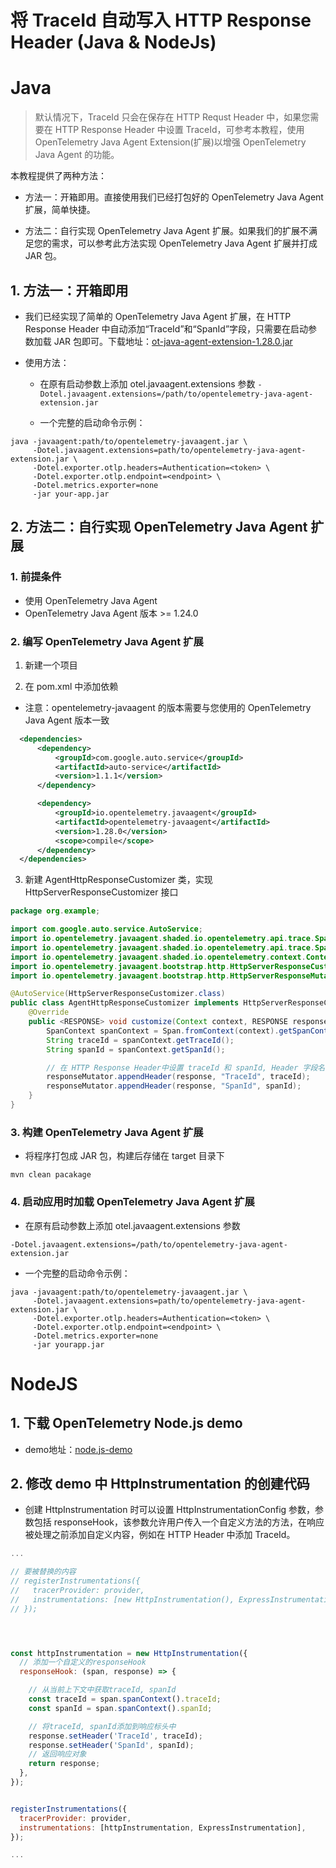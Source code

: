 # 将 TraceId 自动写入 HTTP Response Header (Java & NodeJs)

# Java

> 默认情况下，TraceId 只会在保存在 HTTP Requst Header 中，如果您需要在 HTTP Response Header 中设置 TraceId，可参考本教程，使用 OpenTelemetry Java Agent Extension(扩展)以增强 OpenTelemetry Java Agent 的功能。

本教程提供了两种方法：

* 方法一：开箱即用。直接使用我们已经打包好的 OpenTelemetry Java Agent 扩展，简单快捷。

* 方法二：自行实现 OpenTelemetry Java Agent 扩展。如果我们的扩展不满足您的需求，可以参考此方法实现 OpenTelemetry Java Agent 扩展并打成 JAR 包。

## 1. 方法一：开箱即用

* 我们已经实现了简单的 OpenTelemetry Java Agent 扩展，在 HTTP Response Header 中自动添加“TraceId”和“SpanId”字段，只需要在启动参数加载 JAR 包即可。下载地址：[ot-java-agent-extension-1.28.0.jar](https://github.com/alibabacloud-observability/opentelemetry-best-practice/blob/main/opentelemetry-javaagent-extension/ot-java-agent-extension-1.28.0.jar) 

* 使用方法：
  * 在原有启动参数上添加 otel.javaagent.extensions 参数 `-Dotel.javaagent.extensions=/path/to/opentelemetry-java-agent-extension.jar`

  * 一个完整的启动命令示例：
```
java -javaagent:path/to/opentelemetry-javaagent.jar \
     -Dotel.javaagent.extensions=path/to/opentelemetry-java-agent-extension.jar \
     -Dotel.exporter.otlp.headers=Authentication=<token> \
     -Dotel.exporter.otlp.endpoint=<endpoint> \
     -Dotel.metrics.exporter=none 
     -jar your-app.jar
```

## 2. 方法二：自行实现 OpenTelemetry Java Agent 扩展

### 1. 前提条件
* 使用 OpenTelemetry Java Agent
* OpenTelemetry Java Agent 版本 >= 1.24.0

### 2. 编写 OpenTelemetry Java Agent 扩展
1. 新建一个项目
   
2. 在 pom.xml 中添加依赖
* 注意：opentelemetry-javaagent 的版本需要与您使用的 OpenTelemetry Java Agent 版本一致
```xml
  <dependencies>
      <dependency>
          <groupId>com.google.auto.service</groupId>
          <artifactId>auto-service</artifactId>
          <version>1.1.1</version>
      </dependency>

      <dependency>
          <groupId>io.opentelemetry.javaagent</groupId>
          <artifactId>opentelemetry-javaagent</artifactId>
          <version>1.28.0</version>
          <scope>compile</scope>
      </dependency>
  </dependencies>
```

3. 新建 AgentHttpResponseCustomizer 类，实现 HttpServerResponseCustomizer 接口

```java
package org.example;

import com.google.auto.service.AutoService;
import io.opentelemetry.javaagent.shaded.io.opentelemetry.api.trace.Span;
import io.opentelemetry.javaagent.shaded.io.opentelemetry.api.trace.SpanContext;
import io.opentelemetry.javaagent.shaded.io.opentelemetry.context.Context;
import io.opentelemetry.javaagent.bootstrap.http.HttpServerResponseCustomizer;
import io.opentelemetry.javaagent.bootstrap.http.HttpServerResponseMutator;

@AutoService(HttpServerResponseCustomizer.class)
public class AgentHttpResponseCustomizer implements HttpServerResponseCustomizer {
    @Override
    public <RESPONSE> void customize(Context context, RESPONSE response, HttpServerResponseMutator<RESPONSE> responseMutator) {
        SpanContext spanContext = Span.fromContext(context).getSpanContext();
        String traceId = spanContext.getTraceId();
        String spanId = spanContext.getSpanId();

        // 在 HTTP Response Header中设置 traceId 和 spanId, Header 字段名可以自定义
        responseMutator.appendHeader(response, "TraceId", traceId);
        responseMutator.appendHeader(response, "SpanId", spanId);
    }
}
```

### 3. 构建 OpenTelemetry Java Agent 扩展
* 将程序打包成 JAR 包，构建后存储在 target 目录下
```
mvn clean pacakage
```

### 4. 启动应用时加载 OpenTelemetry Java Agent 扩展
* 在原有启动参数上添加 otel.javaagent.extensions 参数

`-Dotel.javaagent.extensions=/path/to/opentelemetry-java-agent-extension.jar`

* 一个完整的启动命令示例：
```
java -javaagent:path/to/opentelemetry-javaagent.jar \
     -Dotel.javaagent.extensions=path/to/opentelemetry-java-agent-extension.jar \
     -Dotel.exporter.otlp.headers=Authentication=<token> \
     -Dotel.exporter.otlp.endpoint=<endpoint> \
     -Dotel.metrics.exporter=none 
     -jar yourapp.jar
```


# NodeJS

## 1. 下载 OpenTelemetry Node.js demo

* demo地址：[node.js-demo](https://github.com/alibabacloud-observability/nodejs-demo)


## 2. 修改 demo 中 HttpInstrumentation 的创建代码

* 创建 HttpInstrumentation 时可以设置 HttpInstrumentationConfig 参数，参数包括 responseHook，该参数允许用户传入一个自定义方法的方法，在响应被处理之前添加自定义内容，例如在 HTTP Header 中添加 TraceId。


```javascript
...

// 要被替换的内容
// registerInstrumentations({
//   tracerProvider: provider,
//   instrumentations: [new HttpInstrumentation(), ExpressInstrumentation],
// });




const httpInstrumentation = new HttpInstrumentation({
  // 添加一个自定义的responseHook
  responseHook: (span, response) => {

    // 从当前上下文中获取traceId, spanId
    const traceId = span.spanContext().traceId;
    const spanId = span.spanContext().spanId;

    // 将traceId, spanId添加到响应标头中
    response.setHeader('TraceId', traceId);
    response.setHeader('SpanId', spanId);
    // 返回响应对象
    return response;
  },
});


registerInstrumentations({
  tracerProvider: provider,
  instrumentations: [httpInstrumentation, ExpressInstrumentation],
});

...
```
